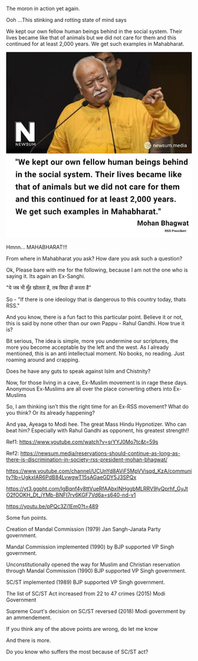 
The moron in action yet again.

Ooh ...This stinking and rotting state of mind says

We kept our own fellow human beings behind in the social system. Their lives became like that of animals but we did not care for them and this continued for at least 2,000 years.
We get such examples in Mahabharat.

![The AH](AH.jpg)

Hmnn... MAHABHARAT!!!

From where in Mahabharat you ask?  How dare you ask such a question?

Ok, Please bare with me for the following, because I am not the one who is saying it. Its again an Ex-Sanghi.

"ये जब भी मुँह खोलता है, तब विष्ठा ही करता है"

So - "If there is one ideology that is dangerous to this country today, thats RSS."

And you know, there is a fun fact to this particular point. Believe it or not, this is said by none other than our own Pappu - Rahul Gandhi. How true it is?

Bit serious, The idea is simple, more you undermine our scriptures, the more you become acceptable by the left and the west. As I already mentioned, this is an anti intellectual moment. No books, no reading. Just roaming around and crapping.

Does he have any guts to speak against Islm and Chistnity?

Now, for those living in a cave, Ex-Muslim movement is in rage these days. Anonymous Ex-Muslims are all over the place converting others into Ex-Muslims

So, I am thinking isn’t this the right time for an Ex-RSS movement? What do you think? Or its already happening?

And yaa, Ayeaga to Modi hee. The great Mass Hindu Hypnotizer. Who can beat him? Especially with Rahul Gandhi as opponent, his greatest strength!!

Ref1: https://www.youtube.com/watch?v=srYYJ0Mo7tc&t=59s

Ref2: https://newsum.media/reservations-should-continue-as-long-as-there-is-discrimination-in-society-rss-president-mohan-bhagwat/



https://www.youtube.com/channel/UCUnYd8AViF5MpVVisqd_KzA/community?lb=UgkxIAR6PdB84LvwgwT15sAGaeGDY5J3SPQx

https://yt3.ggpht.com/lgBqnf4y8ttVueRfAAbxINHggbMLRRV9lyQprhf_GyJtO2fOOKH_Dt_iYMb-BNFI7rv6KGF7Vd6a=s640-nd-v1








https://youtu.be/pPQc3Zi1Em0?t=489

Some fun points.

Creation of Mandal Commission (1979) Jan Sangh-Janata Party government.

Mandal Commission implemented (1990) by BJP supported VP Singh government.

Unconstitutionally opened the way for Muslim and Christian reservation through Mandal Commission (1990) BJP supported VP Singh government.

SC/ST implemented (1989) BJP supported VP Singh government.

The list of SC/ST Act increased from 22 to 47 crimes (2015) Modi Government

Supreme Court's decision on SC/ST reversed (2018) Modi government by an ammendement.

If you think any of the above points are wrong, do let me know

And there is more.

Do you know who suffers the most because of SC/ST act?
